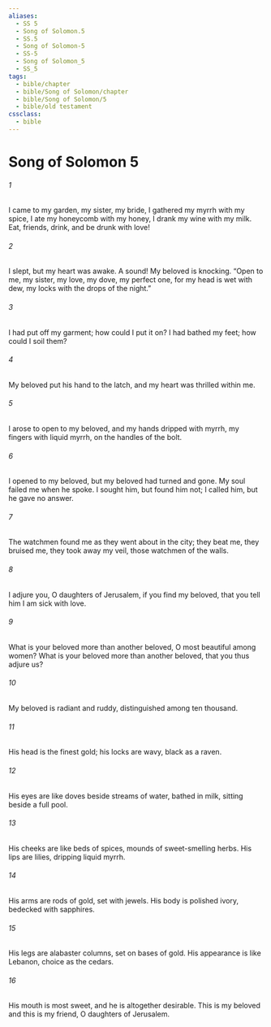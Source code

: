 ```yaml
---
aliases:
  - SS 5
  - Song of Solomon.5
  - SS.5
  - Song of Solomon-5
  - SS-5
  - Song of Solomon_5
  - SS_5
tags:
  - bible/chapter
  - bible/Song of Solomon/chapter
  - bible/Song of Solomon/5
  - bible/old testament
cssclass:
  - bible
---
```


# Song of Solomon 5

###### 1
I came to my garden, my sister, my bride, I gathered my myrrh with my spice, I ate my honeycomb with my honey, I drank my wine with my milk. Eat, friends, drink, and be drunk with love!
###### 2
I slept, but my heart was awake. A sound! My beloved is knocking. “Open to me, my sister, my love, my dove, my perfect one, for my head is wet with dew, my locks with the drops of the night.”
###### 3
I had put off my garment; how could I put it on? I had bathed my feet; how could I soil them?
###### 4
My beloved put his hand to the latch, and my heart was thrilled within me.
###### 5
I arose to open to my beloved, and my hands dripped with myrrh, my fingers with liquid myrrh, on the handles of the bolt.
###### 6
I opened to my beloved, but my beloved had turned and gone. My soul failed me when he spoke.   I sought him, but found him not;   I called him, but he gave no answer.
###### 7
The watchmen found me as they went about in the city; they beat me, they bruised me, they took away my veil, those watchmen of the walls.
###### 8
I adjure you, O daughters of Jerusalem, if you find my beloved, that you tell him   I am sick with love.
###### 9
What is your beloved more than another beloved, O most beautiful among women? What is your beloved more than another beloved, that you thus adjure us?
###### 10
My beloved is radiant and ruddy,   distinguished among ten thousand.
###### 11
His head is the finest gold;   his locks are wavy, black as a raven.
###### 12
His eyes are like doves beside streams of water, bathed in milk, sitting beside a full pool.
###### 13
His cheeks are like beds of spices, mounds of sweet-smelling herbs. His lips are lilies, dripping liquid myrrh.
###### 14
His arms are rods of gold, set with jewels. His body is polished ivory, bedecked with sapphires.
###### 15
His legs are alabaster columns, set on bases of gold. His appearance is like Lebanon, choice as the cedars.
###### 16
His mouth is most sweet, and he is altogether desirable. This is my beloved and this is my friend, O daughters of Jerusalem.


